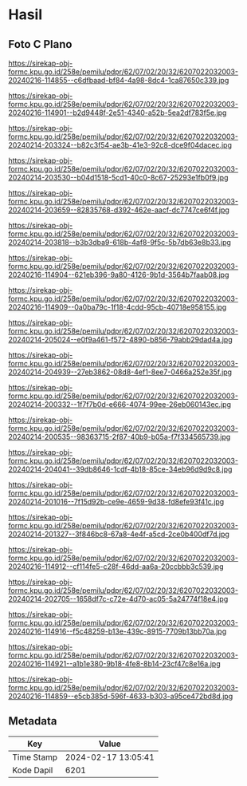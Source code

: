 # Hasil

## Foto C Plano

https://sirekap-obj-formc.kpu.go.id/258e/pemilu/pdpr/62/07/02/20/32/6207022032003-20240216-114855--c6dfbaad-bf84-4a98-8dc4-1ca87650c339.jpg

https://sirekap-obj-formc.kpu.go.id/258e/pemilu/pdpr/62/07/02/20/32/6207022032003-20240216-114901--b2d9448f-2e51-4340-a52b-5ea2df783f5e.jpg

https://sirekap-obj-formc.kpu.go.id/258e/pemilu/pdpr/62/07/02/20/32/6207022032003-20240214-203324--b82c3f54-ae3b-41e3-92c8-dce9f04dacec.jpg

https://sirekap-obj-formc.kpu.go.id/258e/pemilu/pdpr/62/07/02/20/32/6207022032003-20240214-203530--b04d1518-5cd1-40c0-8c67-25293e1fb0f9.jpg

https://sirekap-obj-formc.kpu.go.id/258e/pemilu/pdpr/62/07/02/20/32/6207022032003-20240214-203659--82835768-d392-462e-aacf-dc7747ce6f4f.jpg

https://sirekap-obj-formc.kpu.go.id/258e/pemilu/pdpr/62/07/02/20/32/6207022032003-20240214-203818--b3b3dba9-618b-4af8-9f5c-5b7db63e8b33.jpg

https://sirekap-obj-formc.kpu.go.id/258e/pemilu/pdpr/62/07/02/20/32/6207022032003-20240216-114904--621eb396-9a80-4126-9b1d-3564b7faab08.jpg

https://sirekap-obj-formc.kpu.go.id/258e/pemilu/pdpr/62/07/02/20/32/6207022032003-20240216-114909--0a0ba79c-1f18-4cdd-95cb-40718e958155.jpg

https://sirekap-obj-formc.kpu.go.id/258e/pemilu/pdpr/62/07/02/20/32/6207022032003-20240214-205024--e0f9a461-f572-4890-b856-79abb29dad4a.jpg

https://sirekap-obj-formc.kpu.go.id/258e/pemilu/pdpr/62/07/02/20/32/6207022032003-20240214-204939--27eb3862-08d8-4ef1-8ee7-0466a252e35f.jpg

https://sirekap-obj-formc.kpu.go.id/258e/pemilu/pdpr/62/07/02/20/32/6207022032003-20240214-200332--1f7f7b0d-e666-4074-99ee-26eb060143ec.jpg

https://sirekap-obj-formc.kpu.go.id/258e/pemilu/pdpr/62/07/02/20/32/6207022032003-20240214-200535--98363715-2f87-40b9-b05a-f7f334565739.jpg

https://sirekap-obj-formc.kpu.go.id/258e/pemilu/pdpr/62/07/02/20/32/6207022032003-20240214-204041--39db8646-1cdf-4b18-85ce-34eb96d9d9c8.jpg

https://sirekap-obj-formc.kpu.go.id/258e/pemilu/pdpr/62/07/02/20/32/6207022032003-20240214-201016--7f15d92b-ce9e-4659-9d38-fd8efe93f41c.jpg

https://sirekap-obj-formc.kpu.go.id/258e/pemilu/pdpr/62/07/02/20/32/6207022032003-20240214-201327--3f846bc8-67a8-4e4f-a5cd-2ce0b400df7d.jpg

https://sirekap-obj-formc.kpu.go.id/258e/pemilu/pdpr/62/07/02/20/32/6207022032003-20240216-114912--cf114fe5-c28f-46dd-aa6a-20ccbbb3c539.jpg

https://sirekap-obj-formc.kpu.go.id/258e/pemilu/pdpr/62/07/02/20/32/6207022032003-20240214-202705--1658df7c-c72e-4d70-ac05-5a24774f18e4.jpg

https://sirekap-obj-formc.kpu.go.id/258e/pemilu/pdpr/62/07/02/20/32/6207022032003-20240216-114916--f5c48259-b13e-439c-8915-7709b13bb70a.jpg

https://sirekap-obj-formc.kpu.go.id/258e/pemilu/pdpr/62/07/02/20/32/6207022032003-20240216-114921--a1b1e380-9b18-4fe8-8b14-23cf47c8e16a.jpg

https://sirekap-obj-formc.kpu.go.id/258e/pemilu/pdpr/62/07/02/20/32/6207022032003-20240216-114859--e5cb385d-596f-4633-b303-a95ce472bd8d.jpg


## Metadata

| Key        | Value               |
| ---------- | ------------------- |
| Time Stamp | 2024-02-17 13:05:41 |
| Kode Dapil | 6201                |



